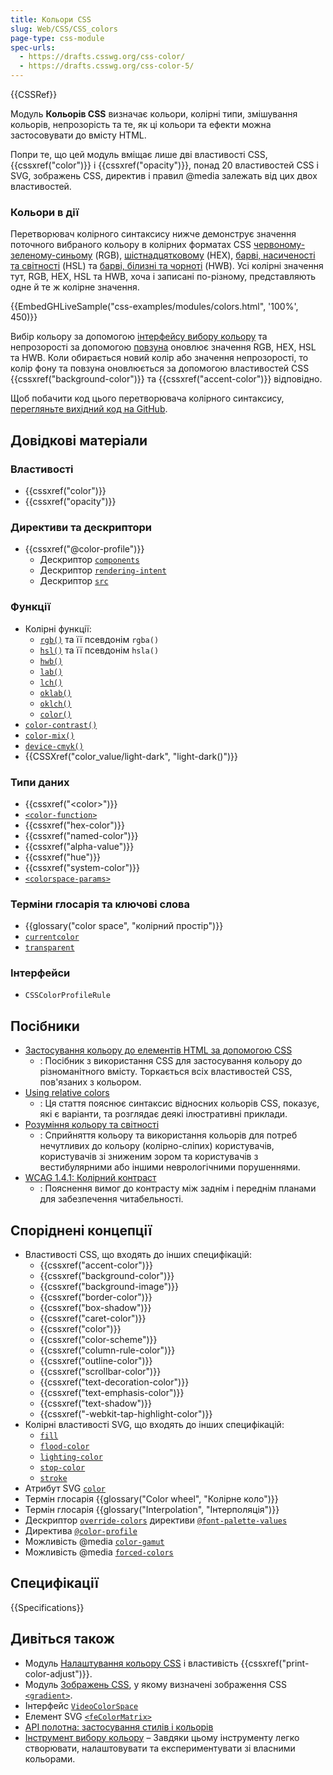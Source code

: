 ```yaml
---
title: Кольори CSS
slug: Web/CSS/CSS_colors
page-type: css-module
spec-urls:
  - https://drafts.csswg.org/css-color/
  - https://drafts.csswg.org/css-color-5/
---
```


{{CSSRef}}

Модуль **Кольорів CSS** визначає кольори, колірні типи, змішування кольорів, непрозорість та те, як ці кольори та ефекти можна застосовувати до вмісту HTML.

Попри те, що цей модуль вміщає лише дві властивості CSS, {{cssxref("color")}} і {{cssxref("opacity")}}, понад 20 властивостей CSS і SVG, зображень CSS, директив і правил @media залежать від цих двох властивостей.

### Кольори в дії

Перетворювач колірного синтаксису нижче демонструє значення поточного вибраного кольору в колірних форматах CSS [червоному-зеленому-синьому](/uk/docs/Web/CSS/color_value/rgb) (RGB), [шістнадцятковому](/uk/docs/Web/CSS/hex-color) (HEX), [барві, насиченості та світності](/uk/docs/Web/CSS/color_value/hsl) (HSL) та [барві, білизні та чорноті](/uk/docs/Web/CSS/color_value/hwb) (HWB). Усі колірні значення тут, RGB, HEX, HSL та HWB, хоча і записані по-різному, представляють одне й те ж колірне значення.

{{EmbedGHLiveSample("css-examples/modules/colors.html", '100%', 450)}}

Вибір кольору за допомогою [інтерфейсу вибору кольору](/uk/docs/Web/HTML/Element/input/color) та непрозорості за допомогою [повзуна](/uk/docs/Web/HTML/Element/input/range) оновлює значення RGB, HEX, HSL та HWB. Коли обирається новий колір або значення непрозорості, то колір фону та повзуна оновлюється за допомогою властивостей CSS {{cssxref("background-color")}} та {{cssxref("accent-color")}} відповідно.

Щоб побачити код цього перетворювача колірного синтаксису, [перегляньте вихідний код на GitHub](https://github.com/webdoky/css-examples/blob/main/modules/colors.html).

## Довідкові матеріали

### Властивості

- {{cssxref("color")}}
- {{cssxref("opacity")}}

### Директиви та дескриптори

- {{cssxref("@color-profile")}}
  - Дескриптор [`components`](/uk/docs/Web/CSS/@color-profile#deskryptory)
  - Дескриптор [`rendering-intent`](/uk/docs/Web/CSS/@color-profile#deskryptory)
  - Дескриптор [`src`](/uk/docs/Web/CSS/@color-profile#deskryptory)

### Функції

- Колірні функції:
  - [`rgb()`](/uk/docs/Web/CSS/color_value/rgb) та її псевдонім `rgba()`
  - [`hsl()`](/uk/docs/Web/CSS/color_value/hsl) та її псевдонім `hsla()`
  - [`hwb()`](/uk/docs/Web/CSS/color_value/hwb)
  - [`lab()`](/uk/docs/Web/CSS/color_value/lab)
  - [`lch()`](/uk/docs/Web/CSS/color_value/lch)
  - [`oklab()`](/uk/docs/Web/CSS/color_value/oklab)
  - [`oklch()`](/uk/docs/Web/CSS/color_value/oklch)
  - [`color()`](/uk/docs/Web/CSS/color_value/color)
- [`color-contrast()`](/uk/docs/Web/CSS/color_value/color-contrast)
- [`color-mix()`](/uk/docs/Web/CSS/color_value/color-mix)
- [`device-cmyk()`](/uk/docs/Web/CSS/color_value/device-cmyk)
- {{CSSXref("color_value/light-dark", "light-dark()")}}

### Типи даних

- {{cssxref("&lt;color&gt;")}}
- [`<color-function>`](#funktsii)
- {{cssxref("hex-color")}}
- {{cssxref("named-color")}}
- {{cssxref("alpha-value")}}
- {{cssxref("hue")}}
- {{cssxref("system-color")}}
- [`<colorspace-params>`](/uk/docs/Web/CSS/color_value/color#vykorystannia-napered-vyzhachenykh-kolirnykh-prostoriv-vkupi-z-color)

### Терміни глосарія та ключові слова

- {{glossary("color space", "колірний простір")}}
- [`currentcolor`](/uk/docs/Web/CSS/color_value#kliuchove-slovo-currentcolor)
- [`transparent`](/uk/docs/Web/CSS/named-color#transparent)

### Інтерфейси

- `CSSColorProfileRule`

## Посібники

- [Застосування кольору до елементів HTML за допомогою CSS](/uk/docs/Web/CSS/CSS_colors/Applying_color)
  - : Посібник з використання CSS для застосування кольору до різноманітного вмісту. Торкається всіх властивостей CSS, пов'язаних з кольором.
- [Using relative colors](/uk/docs/Web/CSS/CSS_colors/Relative_colors)
  - : Ця стаття пояснює синтаксис відносних кольорів CSS, показує, які є варіанти, та розглядає деякі ілюстративні приклади.
- [Розуміння кольору та світності](/uk/docs/Web/Accessibility/Understanding_Colors_and_Luminance)
  - : Сприйняття кольору та використання кольорів для потреб нечутливих до кольору (колірно-сліпих) користувачів, користувачів зі зниженим зором та користувачів з вестибулярними або іншими неврологічними порушеннями.
- [WCAG 1.4.1: Колірний контраст](/uk/docs/Web/Accessibility/Understanding_WCAG/Perceivable/Color_contrast)
  - : Пояснення вимог до контрасту між заднім і переднім планами для забезпечення читабельності.

## Споріднені концепції

- Властивості CSS, що входять до інших специфікацій:
  - {{cssxref("accent-color")}}
  - {{cssxref("background-color")}}
  - {{cssxref("background-image")}}
  - {{cssxref("border-color")}}
  - {{cssxref("box-shadow")}}
  - {{cssxref("caret-color")}}
  - {{cssxref("color")}}
  - {{cssxref("color-scheme")}}
  - {{cssxref("column-rule-color")}}
  - {{cssxref("outline-color")}}
  - {{cssxref("scrollbar-color")}}
  - {{cssxref("text-decoration-color")}}
  - {{cssxref("text-emphasis-color")}}
  - {{cssxref("text-shadow")}}
  - {{cssxref("-webkit-tap-highlight-color")}}
- Колірні властивості SVG, що входять до інших специфікацій:
  - [`fill`](/uk/docs/Web/SVG/Attribute/fill)
  - [`flood-color`](/uk/docs/Web/SVG/Attribute/flood-color)
  - [`lighting-color`](/uk/docs/Web/SVG/Attribute/lighting-color)
  - [`stop-color`](/uk/docs/Web/SVG/Attribute/stop-color)
  - [`stroke`](/uk/docs/Web/SVG/Attribute/stroke)
- Атрибут SVG [`color`](/uk/docs/Web/SVG/Attribute/color)
- Термін глосарія {{glossary("Color wheel", "Колірне коло")}}
- Термін глосарія {{glossary("Interpolation", "Інтерполяція")}}
- Дескриптор [`override-colors`](/uk/docs/Web/CSS/@font-palette-values/override-colors) директиви [`@font-palette-values`](/uk/docs/Web/CSS/@font-palette-values)
- Директива [`@color-profile`](/uk/docs/Web/CSS/@color-profile)
- Можливість @media [`color-gamut`](/uk/docs/Web/CSS/@media/color-gamut)
- Можливість @media [`forced-colors`](/uk/docs/Web/CSS/@media/forced-colors)

## Специфікації

{{Specifications}}

## Дивіться також

- Модуль [Налаштування кольору CSS](/uk/docs/Web/CSS/CSS_color_adjustment) і властивість {{cssxref("print-color-adjust")}}.
- Модуль [Зображень CSS](/uk/docs/Web/CSS/CSS_images), у якому визначені зображення CSS [`<gradient>`](/uk/docs/Web/CSS/gradient).
- Інтерфейс [`VideoColorSpace`](/uk/docs/Web/API/VideoColorSpace)
- Елемент SVG [`<feColorMatrix>`](/uk/docs/Web/SVG/Element/feColorMatrix)
- [API полотна: застосування стилів і кольорів](/uk/docs/Web/API/Canvas_API/Tutorial/Applying_styles_and_colors#kolory)
- [Інструмент вибору кольору](/uk/docs/Web/CSS/CSS_colors/Color_picker_tool) – Завдяки цьому інструменту легко створювати, налаштовувати та експериментувати зі власними кольорами.
